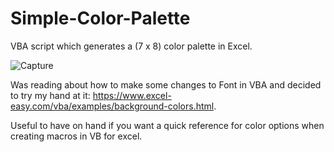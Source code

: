 # Simple-Color-Palette
VBA script which generates a (7 x 8) color palette in Excel. 

![Capture](https://user-images.githubusercontent.com/12026338/112585320-f601ec80-8dcf-11eb-8cb0-e31c4f4c437e.PNG)

Was reading about how to make some changes to Font in VBA and decided to try my hand at it: https://www.excel-easy.com/vba/examples/background-colors.html.

Useful to have on hand if you want a quick reference for color options when creating macros in VB for excel.

